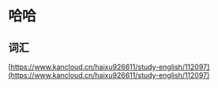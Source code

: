 <!--
 * @Author: kian
 * @Date: 2021-11-29 09:25:46
 * @LastEditors: kian
 * @LastEditTime: 2021-11-29 09:25:47
 * @Description:
-->

# 哈哈

## 词汇

[https://www.kancloud.cn/haixu926611/study-english/112097](https://www.kancloud.cn/haixu926611/study-english/112097)
